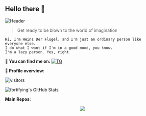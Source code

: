 ## Hello there 👋

![Header](https://telegra.ph/file/9a68be5a0aa5dd2ee0344.jpg)

> Get ready to be blown to the world of imagination

```
Hi, I'm Heinz Der Flugel. and I'm just an ordinary person like 
everyone else.
I do what I want if I'm in a good mood, you know. 
I'm a lazy person. Yes, right.
```

**:email: You can find me on:**
[![TG](https://img.shields.io/badge/-Telegram-0088CC?style=flat&logo=Telegram&logoColor=white&link=https://t.me/heinzdf)](https://t.me/heinzdf) <br />

**:pushpin: Profile overview:**
 
![visitors](https://visitor-badge.laobi.icu/badge?page_id=fortifying.fortifying)
 
![fortifying's GitHub Stats](https://github-readme-stats.vercel.app/api?username=fortifying&show_icons=true)
 
**Main Repos:**
<p align="center"><a href="https://github.com/fortifying/OUBnew"><img src="https://github-readme-stats.vercel.app/api/pin/?username=fortifying&repo=OUBnew&show_owner=true"></a></p>

